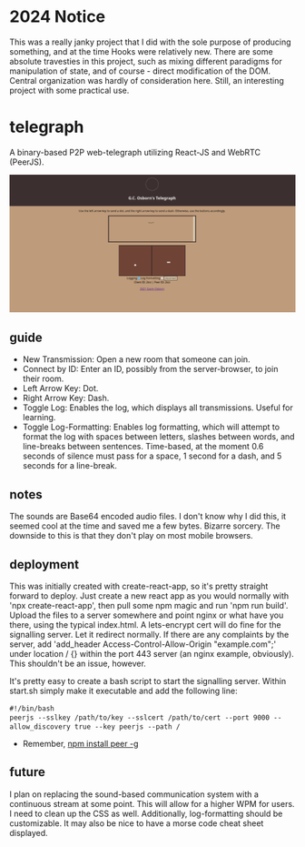 # 2024 Notice

This was a really janky project that I did with the sole purpose of producing something, and at the time Hooks were relatively new. There are some absolute travesties in this project, such as mixing different paradigms for manipulation of state, and of course - direct modification of the DOM. Central organization was hardly of consideration here. Still, an interesting project with some practical use.

# telegraph
A binary-based P2P web-telegraph utilizing React-JS and WebRTC (PeerJS).

![Preview](image.png)

## guide
- New Transmission: Open a new room that someone can join.
- Connect by ID: Enter an ID, possibly from the server-browser, to join their room.
- Left Arrow Key: Dot.
- Right Arrow Key: Dash.
- Toggle Log: Enables the log, which displays all transmissions. Useful for learning.
- Toggle Log-Formatting: Enables log formatting, which will attempt to format the log with spaces between letters, slashes between words, and line-breaks between sentences. Time-based, at the moment 0.6 seconds of silence must pass for a space, 1 second for a dash, and 5 seconds for a line-break.

## notes
The sounds are Base64 encoded audio files. I don't know why I did this, it seemed cool at the time and saved me a few bytes. Bizarre sorcery. The downside to this is that they don't play on most mobile browsers.

## deployment
This was initially created with create-react-app, so it's pretty straight forward to deploy. Just create a new react app as you would normally with 'npx create-react-app', then pull some npm magic and run 'npm run build'. Upload the files to a server somewhere and point nginx or what have you there, using the typical index.html. A lets-encrypt cert will do fine for the signalling server. Let it redirect normally. If there are any complaints by the server, add 'add_header Access-Control-Allow-Origin "example.com";' under location / {} within the port 443 server (an nginx example, obviously). This shouldn't be an issue, however.

It's pretty easy to create a bash script to start the signalling server. Within start.sh simply make it executable and add the following line:
```
#!/bin/bash
peerjs --sslkey /path/to/key --sslcert /path/to/cert --port 9000 --allow_discovery true --key peerjs --path /
```
- Remember, [npm install peer -g](https://github.com/peers/peerjs-server)
## future
I plan on replacing the sound-based communication system with a continuous stream at some point. This will allow for a higher WPM for users. I need to clean up the CSS as well. Additionally, log-formatting should be customizable. It may also be nice to have a morse code cheat sheet displayed.
